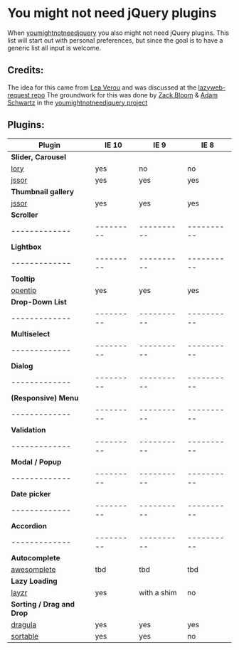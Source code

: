 # You might not need jQuery plugins
When [youmightnotneedjquery](http://youmightnotneedjquery.com/) you also might not need jQuery plugins.
This list will start out with personal preferences, but since the goal is to have a generic list
all input is welcome.

## Credits:
The idea for this came from [Lea Verou](https://github.com/LeaVerou) and was discussed at the [lazyweb-request repo](https://github.com/h5bp/lazyweb-requests)
The groundwork for this was done by [Zack Bloom](https://github.com/zackbloom) & [Adam Schwartz](https://github.com/adamschwartz) in the [youmightnotneedjquery project](https://github.com/HubSpot/youmightnotneedjquery/graphs/contributors)

## Plugins:
| Plugin      |IE 10    | IE 9     | IE 8     |
|-------------|---------|----------|----------|
| __Slider, Carousel__                        |
| [lory](http://meandmax.github.io/lory/) | yes | no | no |
| [jssor](https://github.com/jssor/slider)| yes | yes | yes |
| __Thumbnail gallery__                       |
| [jssor](https://github.com/jssor/slider)| yes | yes | yes |
| __Scroller__                                |
|-------------|---------|----------|----------|
| __Lightbox__                                |
|-------------|---------|----------|----------|
| __Tooltip__                                 |
| [opentip](https://github.com/enyo/opentip) | yes | yes | yes |
| __Drop-Down List__                          |
|-------------|---------|----------|----------|
| __Multiselect__                             |
|-------------|---------|----------|----------|
| __Dialog__                                  |
|-------------|---------|----------|----------|
| __(Responsive) Menu__                       |
|-------------|---------|----------|----------|
| __Validation__                              |
|-------------|---------|----------|----------|
| __Modal / Popup__                           |
|-------------|---------|----------|----------|
| __Date picker__                             |
|-------------|---------|----------|----------|
| __Accordion__                               |
|-------------|---------|----------|----------|
| __Autocomplete__                            |
| [awesomplete](https://github.com/LeaVerou/awesomplete) | tbd | tbd | tbd |
| __Lazy Loading__                            |
| [layzr](https://github.com/callmecavs/layzr.js) | yes | with a shim | no |
| __Sorting / Drag and Drop__                 |
| [dragula](http://bevacqua.github.io/dragula/) | yes | yes | yes |
| [sortable](https://github.com/RubaXa/Sortable) | yes | yes | no |
